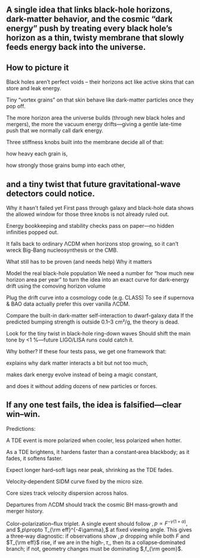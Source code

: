 A single idea that links black-hole horizons, dark-matter behavior, and the cosmic “dark energy” push by treating every black hole’s horizon as a thin, twisty membrane that slowly feeds energy back into the universe.
-----
How to picture it
-----
Black holes aren’t perfect voids – their horizons act like active skins that can store and leak energy.

Tiny “vortex grains” on that skin behave like dark-matter particles once they pop off.

The more horizon area the universe builds (through new black holes and mergers), the more the vacuum energy drifts—giving a gentle late-time push that we normally call dark energy.

Three stiffness knobs built into the membrane decide all of that:

how heavy each grain is,

how strongly those grains bump into each other,

and a tiny twist that future gravitational-wave detectors could notice.
--------------------
Why it hasn’t failed yet
First pass through galaxy and black-hole data shows the allowed window for those three knobs is not already ruled out.

Energy bookkeeping and stability checks pass on paper—no hidden infinities popped out.

It falls back to ordinary ΛCDM when horizons stop growing, so it can’t wreck Big-Bang nucleosynthesis or the CMB.

What still has to be proven (and needs help)
Why it matters

Model the real black-hole population	We need a number for “how much new horizon area per year” to turn the idea into an exact curve for dark-energy drift using the comoving horizon volume

Plug the drift curve into a cosmology code (e.g. CLASS)	To see if supernova & BAO data actually prefer this over vanilla ΛCDM.

Compare the built-in dark-matter self-interaction to dwarf-galaxy data	If the predicted bumping strength is outside 0.1–3 cm²/g, the theory is dead.

Look for the tiny twist in black-hole ring-down waves	Should shift the main tone by <1 %—future LIGO/LISA runs could catch it.


Why bother?
If these four tests pass, we get one framework that:

explains why dark matter interacts a bit but not too much,

makes dark energy evolve instead of being a magic constant,

and does it without adding dozens of new particles or forces.

If any one test fails, the idea is falsified—clear win–win.
---------------------------------------------------

Predictions:

A TDE event is more polarized when cooler, less polarized when hotter.

As a TDE brightens, it hardens faster than a constant‑area blackbody; as it fades, it softens faster.

Expect longer hard–soft lags near peak, shrinking as the TDE fades.

Velocity‑dependent SIDM curve fixed by the micro size.

Core sizes track velocity dispersion across halos.

Departures from ΛCDM should track the cosmic BH mass‑growth and merger history.


Color–polarization–flux triplet.
A single event should follow $,p\propto F^{-\gamma(1+\alpha)},$ and $,p\propto T_{\rm eff}^{-4\gamma},$ at fixed viewing angle. 
This gives a three‑way diagnostic: if observations show $,p$ dropping while both $F$ and $T_{\rm eff}$ rise, if we are in the high‑$,\tau,$, then its a collapse‑dominated branch; if not, geometry changes must be dominating $,f_{\rm geom}$.

